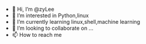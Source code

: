 - 👋 Hi, I’m @zyLee
- 👀 I’m interested in Python,linux
- 🌱 I’m currently learning linux,shell,machine learning
- 💞️ I’m looking to collaborate on ...
- 📫 How to reach me 

<!--
liziyang99/liziyang99 is a ✨ special ✨ repository because its `README.md` (this file) appears on your GitHub profile.
You can click the Preview link to take a look at your changes.
--->
